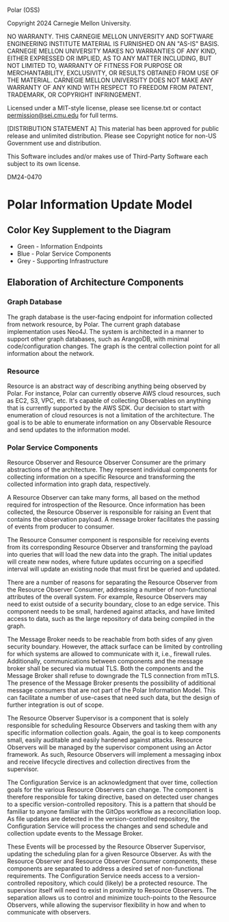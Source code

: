 Polar (OSS)

Copyright 2024 Carnegie Mellon University.

NO WARRANTY. THIS CARNEGIE MELLON UNIVERSITY AND SOFTWARE ENGINEERING
INSTITUTE MATERIAL IS FURNISHED ON AN "AS-IS" BASIS. CARNEGIE MELLON
UNIVERSITY MAKES NO WARRANTIES OF ANY KIND, EITHER EXPRESSED OR IMPLIED, AS
TO ANY MATTER INCLUDING, BUT NOT LIMITED TO, WARRANTY OF FITNESS FOR PURPOSE
OR MERCHANTABILITY, EXCLUSIVITY, OR RESULTS OBTAINED FROM USE OF THE
MATERIAL. CARNEGIE MELLON UNIVERSITY DOES NOT MAKE ANY WARRANTY OF ANY KIND
WITH RESPECT TO FREEDOM FROM PATENT, TRADEMARK, OR COPYRIGHT INFRINGEMENT.

Licensed under a MIT-style license, please see license.txt or contact
permission@sei.cmu.edu for full terms.

[DISTRIBUTION STATEMENT A] This material has been approved for public release
and unlimited distribution.  Please see Copyright notice for non-US
Government use and distribution.

This Software includes and/or makes use of Third-Party Software each subject
to its own license.

DM24-0470

# Polar Information Update Model

## Color Key Supplement to the Diagram
* Green - Information Endpoints
* Blue - Polar Service Components
* Grey - Supporting Infrastructure

## Elaboration of Architecture Components

### Graph Database
The graph database is the user-facing endpoint for information collected from
network resource, by Polar. The current graph database implementation uses
Neo4J. The system is architected in a manner to support other graph databases,
such as ArangoDB, with minimal code/configuration changes. The graph is the
central collection point for all information about the network.

### Resource
Resource is an abstract way of describing anything being observed by Polar. For
instance, Polar can currently observe AWS cloud resources, such as EC2, S3,
VPC, etc. It's capable of collecting Observables on anything that is currently
supported by the AWS SDK. Our decision to start with enumeration of cloud
resources is not a limitation of the architecture. The goal is to be able to
enumerate information on any Observable Resource and send updates to the
information model.

### Polar Service Components
Resource Observer and Resource Observer Consumer are the primary abstractions
of the architecture. They represent individual components for collecting
information on a specific Resource and transforming the collected information
into graph data, respectively.

A Resource Observer can take many forms, all based on the method required for
introspection of the Resource. Once information has been collected, the
Resource Observer is responsible for raising an Event that contains the
observation payload. A message broker facilitates the passing of events from
producer to consumer.

The Resource Consumer component is responsible for receiving events from its
corresponding Resource Observer and transforming the payload into queries that
will load the new data into the graph. The initial updates will create new
nodes, where future updates occurring on a specified interval will update an
existing node that must first be queried and updated.

There are a number of reasons for separating the Resource Observer from the
Resource Observer Consumer, addressing a number of non-functional attributes of
the overall system. For example, Resource Observers may need to exist outside
of a security boundary, close to an edge service. This component needs to be
small, hardened against attacks, and have limited access to data, such as the
large repository of data being compiled in the graph.

The Message Broker needs to be reachable from both sides of any given security
boundary. However, the attack surface can be limited by controlling for which
systems are allowed to communicate with it, i.e., firewall rules. Additionally,
communications between components and the message broker shall be secured via
mutual TLS. Both the components and the Message Broker shall refuse to
downgrade the TLS connection from mTLS. The presence of the Message Broker
presents the possibility of additional message consumers that are not part of
the Polar Information Model. This can facilitate a number of use-cases that
need such data, but the design of further integration is out of scope.

The Resource Observer Supervisor is a component that is solely responsible for
scheduling Resource Observers and tasking them with any specific information
collection goals. Again, the goal is to keep components small, easily auditable
and easily hardened against attacks. Resource Observers will be managed by the
supervisor component using an Actor framework. As such, Resource Observers will
implement a messaging inbox and receive lifecycle directives and collection
directives from the supervisor.

The Configuration Service is an acknowledgment that over time, collection
goals for the various Resource Observers can change. The component is therefore
responsible for taking directive, based on detected user changes to a specific
version-controlled repository. This is a pattern that should be familiar to
anyone familiar with the GitOps workflow as a reconciliation loop. As file
updates are detected in the version-controlled repository, the Configuration
Service will process the changes and send schedule and collection update events
to the Message Broker.

These Events will be processed by the Resource Observer Supervisor, updating the
scheduling plan for a given Resource Observer. As with the Resource Observer
and Resource Observer Consumer components, these components are separated to
address a desired set of non-functional requirements. The Configuration Service
needs access to a version-controlled repository, which could (likely) be a
protected resource. The supervisor itself will need to exist in proximity to
Resource Observers. The separation allows us to control and minimize
touch-points to the Resource Observers, while allowing the supervisor
flexibility in how and when to communicate with observers.
